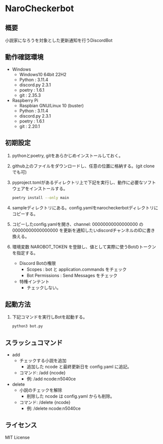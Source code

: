 # NaroCheckerbot

## 概要

小説家になろうを対象とした更新通知を行うDiscordBot

## 動作確認環境

* Windows
  * Windows10 64bit 22H2
  * Python : 3.11.4
  * discord.py 2.3.1
  * poetry : 1.6.1
  * git : 2.35.3
* Raspberry Pi
  * Raspbian GNU/Linux 10 (buster)
  * Python : 3.11.4
  * discord.py 2.3.1
  * poetry : 1.6.1
  * git : 2.20.1

## 初期設定

1. pythonとpoetry, gitをあらかじめインストールしておく。
2. github上のファイルをダウンロードし、任意の位置に格納する。(git cloneでも可)
3. pyproject.tomlがあるディレクトリ上で下記を実行し、動作に必要なソフトウェアをインストールする。

   ```bash
   poetry install --only main
   ```

4. sampleディレクトリにある。config.yamlをnarocheckerbotディレクトリにコピーする。
5. コピーしたconfig.yamlを開き、channel: 00000000000000000 の 00000000000000000 を更新を通知したいdiscordチャンネルのIDに書き換える。
6. 環境変数 NAROBOT_TOKEN を登録し、値として実際に使うBotのトークンを指定する。
   * Discord Botの権限
     * Scopes : bot と application.commands をチェック
     * Bot Permissions : Send Messages をチェック
   * 特権インテント
     * チェックしない。

## 起動方法

1. 下記コマンドを実行しBotを起動する。

   ```bash
   python3 bot.py
   ```

## スラッシュコマンド

* add
  * チェックする小説を追加
    * 追加した ncode と最終更新日を config.yaml に追記。
  * コマンド: /add {ncode}
    * 例: /add ncode:n5040ce
* delete
  * 小説のチェックを解除
    * 削除した ncode は config.yaml からも削除。
  * コマンド: /delete {ncode}
    * 例: /delete ncode:n5040ce

## ライセンス

MIT License
